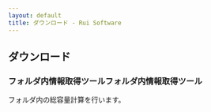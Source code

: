 ```yaml
---
layout: default
title: ダウンロード - Rui Software
---
```

## ダウンロード

### フォルダ内情報取得ツールフォルダ内情報取得ツール
フォルダ内の総容量計算を行います。
